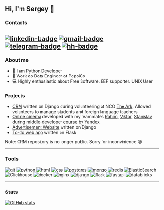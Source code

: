 ## Hi, I'm Sergey 👋

### Contacts
[![linkedin-badge](https://img.shields.io/badge/LinkedIn-blue?style=for-the-badge)](https://www.linkedin.com/in/sergey-koltunov)
[![gmail-badge](https://img.shields.io/badge/Gmail-white?style=for-the-badge)](mailto:sergey.koltunov.228@gmail.com)
[![telegram-badge](https://img.shields.io/badge/Telegram-0088cc?style=for-the-badge)](https://hh.ru/resume/e6b0fbdeff08b47c450039ed1f746e54443552)
[![hh-badge](https://img.shields.io/badge/headhunter-red?style=for-the-badge)](https://hh.ru/applicant/resumes/view?resume=70f4a185ff0c80b5b20039ed1f7a7558383968)
---

### About me
- 🐍 I am Python Developer
- 💼 Work as Data Engineer at PepsiCo
- 💻 Highly enthusiastic about Free Software. EEF supporter. UNIX User


### Projects
- [CRM](https://github.com/AntiWarCommittee/) written on Django during volunteering at NCO [The Ark](https://kovcheg.live/en/ark/). Allowed volunteers to manage students and foreign language teachers
- [Online cinema](https://github.com/stranded-in-python/movix) developed with my teammates [Rahim](https://github.com/abdurahim-dag), [Viktor](https://github.com/Viktor-Gostyaikin), [Stanislav](https://github.com/SBKubric) during middle-developer [course](https://practicum.yandex.ru/middle-python/) by Yandex
- [Advertisement Website](https://github.com/dogbusiness/craigav) written on Django
- [To-do web app](https://github.com/dogbusiness/flask-todolist) written on Flask

Note: CRM repository is no longer public. Sorry for inconvinience 😓

---
### Tools
![git](https://img.shields.io/badge/git%20-%23F05033.svg?&style=for-the-badge&logo=git&logoColor=white)
![python](https://img.shields.io/badge/python%20-%2314354C.svg?&style=for-the-badge&logo=python&logoColor=yellow)
![html](https://img.shields.io/badge/html%20-%23E34F26.svg?&style=for-the-badge&logo=html5&logoColor=white)
![css](https://img.shields.io/badge/css%20-%231572B6.svg?&style=for-the-badge&logo=css3&logoColor=white)
![postgres](https://img.shields.io/badge/postgres-%23316192.svg?&style=for-the-badge&logo=postgresql&logoColor=white)
![mongo](https://img.shields.io/badge/mongo-salad.svg?&style=for-the-badge&logo=mongodb&logoColor=white)
![redis](https://img.shields.io/badge/redis%20-%23CC0000.svg?&style=for-the-badge&logo=redis&logoColor=white)
![ElasticSearch](https://img.shields.io/badge/-ElasticSearch-005571?style=for-the-badge&logo=elasticsearch)
![Clickhouse](https://img.shields.io/badge/-Clickhouse-yellow?style=for-the-badge&logo=clickhouse&logoColor=white)
![docker](https://img.shields.io/badge/docker-%232496ED.svg?&style=for-the-badge&logo=docker&logoColor=white)
![nginx](https://img.shields.io/badge/nginx-green.svg?&style=for-the-badge&logo=nginx&logoColor=white)
![django](https://img.shields.io/badge/django%20-%23092E20.svg?&style=for-the-badge&logo=django&logoColor=white)
![flask](https://img.shields.io/badge/flask%20-grey.svg?&style=for-the-badge&logo=flask&logoColor=white)
![fastapi](https://img.shields.io/badge/fastapi%20-%2313988a.svg?&style=for-the-badge&logo=fastapi&logoColor=white)
![databricks](https://img.shields.io/badge/databricks%20-red.svg?&style=for-the-badge&logo=databricks&logoColor=white)

---

### Stats
[![GitHub stats](https://github-readme-stats.vercel.app/api?username=dogbusiness&show_icons=true&theme=tokyonight&hide=stars)](https://github.com/anuraghazra/github-readme-stats)
